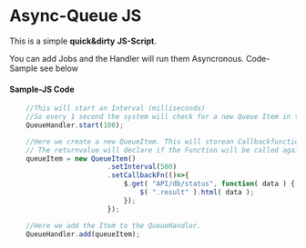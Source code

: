 # Async-Queue  JS

This is a simple **quick&dirty**  **JS-Script**. 

You can add Jobs and the Handler will run them Asyncronous. Code-Sample see below



#### Sample-JS Code
```javascript
    //This will start an Interval (milliseconds)
    //So every 1 second the system will check for a new Queue Item in the list and run through the Queue
    QueueHandler.start(100);

    //Here we create a new QueueItem. This will storean Callbackfunction
    // The returnvalue will declare if the Function will be called again
    queueItem = new QueueItem()
                        .setInterval(500)
                        .setCallbackFn(()=>{
                            $.get( "API/db/status", function( data ) {
                                $( ".result" ).html( data );
                            });
                        });

    //Here we add the Item to the QueueHandler.
    QueueHandler.add(queueItem);
```
